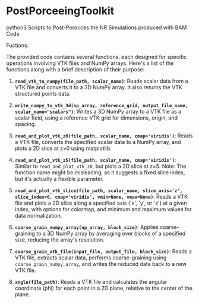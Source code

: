 # PostPorceeingToolkit
python3 Scripts to Post-Porocces the NR Simulations produced with BAM Code

Fuctions: 

The provided code contains several functions, each designed for specific operations involving VTK files and NumPy arrays. Here's a list of the functions along with a brief description of their purpose:

1. **`read_vtk_to_numpy(file_path, scalar_name)`**: Reads scalar data from a VTK file and converts it to a 3D NumPy array. It also returns the VTK structured points data.

2. **`write_numpy_to_vtk_3d(np_array, reference_grid, output_file_name, scalar_name="scalars")`**: Writes a 3D NumPy array to a VTK file as a scalar field, using a reference VTK grid for dimensions, origin, and spacing.

3. **`read_and_plot_vtk_z0(file_path, scalar_name, cmap='viridis')`**: Reads a VTK file, converts the specified scalar data to a NumPy array, and plots a 2D slice at z=0 using matplotlib.

4. **`read_and_plot_vtk_z5(file_path, scalar_name, cmap='viridis')`**: Similar to `read_and_plot_vtk_z0`, but plots a 2D slice at z=5. Note: The function name might be misleading, as it suggests a fixed slice index, but it's actually a flexible parameter.

5. **`read_and_plot_vtk_slice(file_path, scalar_name, slice_axis='z', slice_index=0, cmap='viridis', vmin=None, vmax=None)`**: Reads a VTK file and plots a 2D slice along a specified axis ('x', 'y', or 'z') at a given index, with options for colormap, and minimum and maximum values for data normalization.

6. **`coarse_grain_numpy_array(np_array, block_size)`**: Applies coarse-graining to a 3D NumPy array by averaging over blocks of a specified size, reducing the array's resolution.

7. **`coarse_grain_vtk_file(input_file, output_file, block_size)`**: Reads a VTK file, extracts scalar data, performs coarse-graining using `coarse_grain_numpy_array`, and writes the reduced data back to a new VTK file.

8. **`angle(file_path)`**: Reads a VTK file and calculates the angular coordinate (phi) for each point in a 2D plane, relative to the center of the plane.

